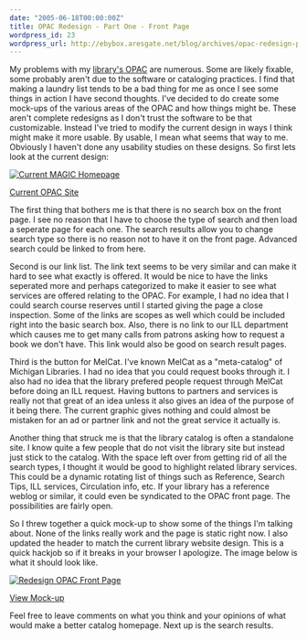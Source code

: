 ```yaml
---
date: "2005-06-18T00:00:00Z"
title: OPAC Redesign - Part One - Front Page
wordpress_id: 23
wordpress_url: http://ebybox.aresgate.net/blog/archives/opac-redesign-part-one-front-page/
---
```

<p>My problems with my <a href="http://magic.msu.edu/">library's OPAC</a> are numerous. Some are likely fixable, some probably aren't due to the software or cataloging practices. I find that making a laundry list tends to be a bad thing for me as once I see some things in action I have second thoughts. I've decided to do create some mock-ups of the various areas of the OPAC and how things might be. These aren't complete redesigns as I don't trust the software to be that customizable. Instead I've tried to modify the current design in ways I think might make it more usable. By usable, I mean what seems that way to me. Obviously I haven't done any usability studies on these designs. So first lets look at the current design:</p>
<!--more-->
<p><a href="http://magic.msu.edu/"><img src="http://ebyryan-2.user.msu.edu/magic/oldopac_front.jpg" alt="Current MAGIC Homepage" /></a></p>
<p><a href="http://magic.msu.edu/">Current OPAC Site</a></p>
<p>The first thing that bothers me is that there is no search box on the front page. I see no reason that I have to choose the type of search and then load a seperate page for each one. The search results allow you to change search type so there is no reason not to have it on the front page. Advanced search could be linked to from here.</p>

<p>Second is our link list. The link text seems to be very similar and can make it hard to see what exactly is offered. It would be nice to have the links seperated more and perhaps categorized to make it easier to see what services are offered relating to the OPAC. For example, I had no idea that I could search course reserves until I started giving the page a close inspection. Some of the links are scopes as well which could be included right into the basic search box. Also, there is no link to our ILL department which causes me to get many calls from patrons asking how to request a book we don't have. This link would also be good on search result pages.</p>

<p>Third is the button for MelCat. I've known MelCat as a "meta-catalog" of Michigan Libraries. I had no idea that you could request books through it. I also had no idea that the library prefered people request through MelCat before doing an ILL request. Having buttons to partners and services is really not that great of an idea unless it also gives an idea of the purpose of it being there. The current graphic gives nothing and could almost be mistaken for an ad or partner link and not the great service it actually is.</p>

<p>Another thing that struck me is that the library catalog is often a standalone site. I know quite a few people that do not visit the library site but instead just stick to the catalog. With the space left over from getting rid of all the search types, I thought it would be good to highlight related library services. This could be a dynamic rotating list of things such as Reference, Search Tips, ILL services, Circulation info, etc. If your library has a reference weblog or similar, it could even be syndicated to the OPAC front page. The possibilities are fairly open.</p>

<p>So I threw together a quick mock-up to show some of the things I'm talking about. None of the links really work and the page is static right now. I also updated the header to match the current library website design. This is a quick hackjob so if it breaks in your browser I apologize. The image below is what it should look like.</p>

<p><a href="http://ebyryan-2.user.msu.edu/magic/"><img src="http://ebyryan-2.user.msu.edu/magic/opac_front.jpg" alt="Redesign OPAC Front Page" /></a></p>
<p><a href="http://ebyryan-2.user.msu.edu/magic/">View Mock-up</a></p>
<p>Feel free to leave comments on what you think and your opinions of what would make a better catalog homepage. Next up is the search results.</p>
